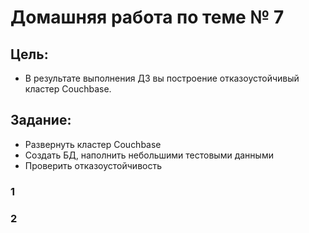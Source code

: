 # Домашняя работа по теме № 7

## Цель: 
+ В результате выполнения ДЗ вы построение отказоустойчивый кластер Couchbase.

## Задание: 
+ Развернуть кластер Couchbase
+ Создать БД, наполнить небольшими тестовыми данными
+ Проверить отказоустойчивость

### 1

### 2
